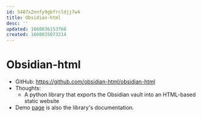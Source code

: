 ```yaml
---
id: 5407x2nnfy9gbfrcldjj7w4
title: Obsidian-html
desc: ''
updated: 1660836153768
created: 1660835873214
---
```

# Obsidian-html

- GitHub: https://github.com/obsidian-html/obsidian-html
- Thoughts:
    - A python library that exports the Obsidian vault into an HTML-based static website
- Demo [page](https://obsidian-html.github.io/index.html) is also the library's documentation.